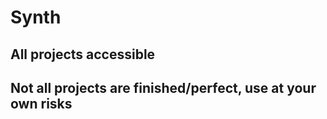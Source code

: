 # Synth

## All projects accessible

## Not all projects are finished/perfect, use at your own risks

